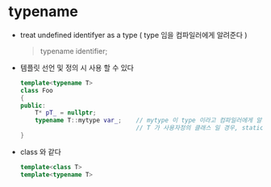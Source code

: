 # typename


+ treat undefined identifyer as a type ( type 임을 컴파일러에게 알려준다 )
       
    > typename identifier;  

+ 템플릿 선언 및 정의 시 사용 할 수 있다
    ```c++
    template<typename T>
    class Foo
    {
    public:
        T* pT_ = nullptr;
        typename T::mytype var_;    // mytype 이 type 이라고 컴파일러에게 알려준다
                                    // T 가 사용자정의 클래스 일 경우, static value 와 구별하기 위함.
    }
    ```

+ class 와 같다
    ```c++
    template<class T>
    template<typename T>
    ```